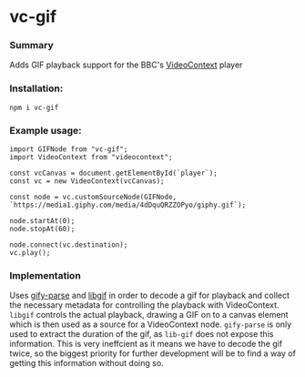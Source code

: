 # vc-gif

### Summary
Adds GIF playback support for the BBC's [VideoContext](https://github.com/bbc/VideoContext) player


### Installation:
`npm i vc-gif`

### Example usage:
```
import GIFNode from "vc-gif";
import VideoContext from "videocontext";

const vcCanvas = document.getElementById(`player`);
const vc = new VideoContext(vcCanvas);

const node = vc.customSourceNode(GIFNode, `https://media1.giphy.com/media/4dDquQRZZOPyo/giphy.gif`);

node.startAt(0);
node.stopAt(60);

node.connect(vc.destination);
vc.play();
```

### Implementation
Uses [gify-parse](https://www.npmjs.com/package/gify-parse) and [libgif](https://www.npmjs.com/package/libgif) in order to decode a gif for playback and collect the necessary metadata for controlling the playback with VideoContext.
`libgif` controls the actual playback, drawing a GIF on to a canvas element which is then used as a source for a VideoContext node.
`gify-parse` is only used to extract the duration of the gif, as `lib-gif` does not expose this information. This is very ineffcient as it means we have to decode the gif twice, so the biggest priority for further development will be to find a way of getting this information without doing so.
